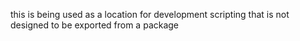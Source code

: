 this is being used as a location for development scripting that is not 
designed to be exported from a package

